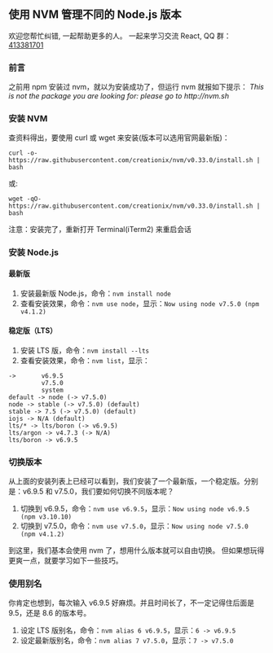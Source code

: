 ## 使用 NVM 管理不同的 Node.js 版本

欢迎您帮忙纠错, 一起帮助更多的人。 一起来学习交流 React, QQ 群：[413381701](http://shang.qq.com/wpa/qunwpa?idkey=3b9474dacbf35e4a9659e89399758406e510e5b8a3f81109f7d07efaadc6056d)

### 前言

之前用 npm 安装过 nvm，就以为安装成功了，但运行 nvm 就报如下提示： _This is not the package you are looking for: please go to http://nvm.sh_

### 安装 NVM

查资料得出，要使用 curl 或 wget 来安装(版本可以选用官网最新版)：

`curl -o- https://raw.githubusercontent.com/creationix/nvm/v0.33.0/install.sh | bash`

或:

`wget -qO- https://raw.githubusercontent.com/creationix/nvm/v0.33.0/install.sh | bash`

注意：安装完了，重新打开 Terminal(iTerm2) 来重启会话

### 安装 Node.js

#### 最新版

1.  安装最新版 Node.js，命令：`nvm install node`
2.  查看安装效果，命令：`nvm use node`，显示：`Now using node v7.5.0 (npm v4.1.2)`

#### 稳定版（LTS）

1.  安装 LTS 版，命令：`nvm install --lts`
2.  查看安装效果，命令：`nvm list`，显示：

```
->       v6.9.5
         v7.5.0
         system
default -> node (-> v7.5.0)
node -> stable (-> v7.5.0) (default)
stable -> 7.5 (-> v7.5.0) (default)
iojs -> N/A (default)
lts/* -> lts/boron (-> v6.9.5)
lts/argon -> v4.7.3 (-> N/A)
lts/boron -> v6.9.5
```

### 切换版本

从上面的安装列表上已经可以看到，我们安装了一个最新版，一个稳定版。分别是：v6.9.5 和 v7.5.0，我们要如何切换不同版本呢？

1.  切换到 v6.9.5，命令：`nvm use v6.9.5`，显示：`Now using node v6.9.5 (npm v3.10.10)`
2.  切换到 v7.5.0，命令：`nvm use v7.5.0`，显示：`Now using node v7.5.0 (npm v4.1.2)`

到这里，我们基本会使用 nvm 了，想用什么版本就可以自由切换。 但如果想玩得更爽一点，就要学习如下一些技巧。

### 使用别名

你肯定也想到，每次输入 v6.9.5 好麻烦。并且时间长了，不一定记得住后面是 9.5，还是 8.6 的版本号。

1.  设定 LTS 版别名，命令：`nvm alias 6 v6.9.5`，显示：`6 -> v6.9.5`
2.  设定最新版别名，命令：`nvm alias 7 v7.5.0`，显示：`7 -> v7.5.0`
